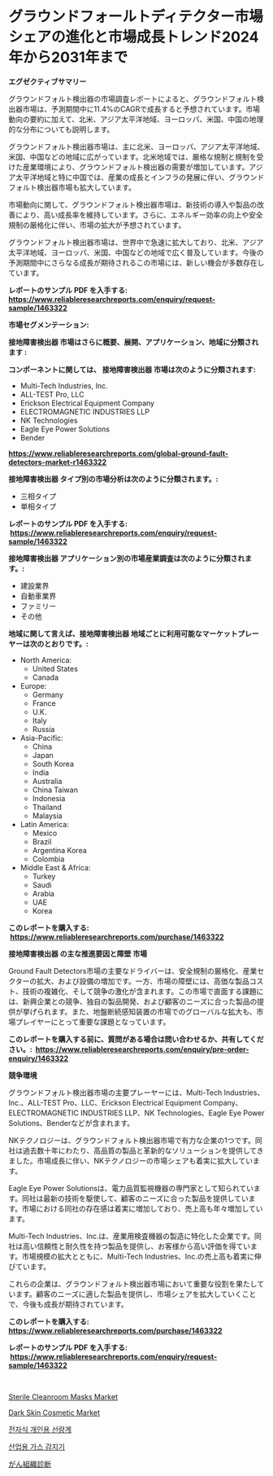 <p><h1>グラウンドフォールトディテクター市場シェアの進化と市場成長トレンド2024年から2031年まで</h1></p><p><strong>エグゼクティブサマリー</strong></p>
<p><p>グラウンドフォルト検出器の市場調査レポートによると、グラウンドフォルト検出器市場は、予測期間中に11.4%のCAGRで成長すると予想されています。市場動向の要約に加えて、北米、アジア太平洋地域、ヨーロッパ、米国、中国の地理的な分布についても説明します。</p><p>グラウンドフォルト検出器市場は、主に北米、ヨーロッパ、アジア太平洋地域、米国、中国などの地域に広がっています。北米地域では、厳格な規制と規制を受けた産業環境により、グラウンドフォルト検出器の需要が増加しています。アジア太平洋地域と特に中国では、産業の成長とインフラの発展に伴い、グラウンドフォルト検出器市場も拡大しています。</p><p>市場動向に関して、グラウンドフォルト検出器市場は、新技術の導入や製品の改善により、高い成長率を維持しています。さらに、エネルギー効率の向上や安全規制の厳格化に伴い、市場の拡大が予想されています。</p><p>グラウンドフォルト検出器市場は、世界中で急速に拡大しており、北米、アジア太平洋地域、ヨーロッパ、米国、中国などの地域で広く普及しています。今後の予測期間中にさらなる成長が期待されるこの市場には、新しい機会が多数存在しています。</p></p>
<p><strong>レポートのサンプル PDF を入手する: <a href="https://www.reliableresearchreports.com/enquiry/request-sample/1463322">https://www.reliableresearchreports.com/enquiry/request-sample/1463322</a></strong></p>
<p><strong>市場セグメンテーション:</strong></p>
<p><strong> 接地障害検出器 市場はさらに概要、展開、アプリケーション、地域に分類されます :</strong></p>
<p><strong>コンポーネントに関しては、 接地障害検出器 市場は次のように分類されます: &nbsp;</strong></p>
<p><ul><li>Multi-Tech Industries, Inc.</li><li>ALL-TEST Pro, LLC</li><li>Erickson Electrical Equipment Company</li><li>ELECTROMAGNETIC INDUSTRIES LLP</li><li>NK Technologies</li><li>Eagle Eye Power Solutions</li><li>Bender</li></ul></p>
<p><strong><a href="https://www.reliableresearchreports.com/global-ground-fault-detectors-market-r1463322">https://www.reliableresearchreports.com/global-ground-fault-detectors-market-r1463322</a></strong></p>
<p><strong> 接地障害検出器 タイプ別の市場分析は次のように分類されます。:</strong></p>
<p><ul><li>三相タイプ</li><li>単相タイプ</li></ul></p>
<p><strong>レポートのサンプル PDF を入手する: &nbsp;<a href="https://www.reliableresearchreports.com/enquiry/request-sample/1463322">https://www.reliableresearchreports.com/enquiry/request-sample/1463322</a></strong></p>
<p><strong> 接地障害検出器 アプリケーション別の市場産業調査は次のように分類されます。:</strong></p>
<p><ul><li>建設業界</li><li>自動車業界</li><li>ファミリー</li><li>その他</li></ul></p>
<p><strong>地域に関して言えば、接地障害検出器 地域ごとに利用可能なマーケットプレーヤーは次のとおりです。:</strong></p>
<p><ul>
    <li>
        North America:
        <ul>
            <li>United States</li>
            <li>Canada</li>
        </ul>
    </li>
    <li>
        Europe:
        <ul>
            <li>Germany</li>
            <li>France</li>
            <li>U.K.</li>
            <li>Italy</li>
            <li>Russia</li>
        </ul>
    </li>
    <li>
        Asia-Pacific:
        <ul>
            <li>China</li>
            <li>Japan</li>
            <li>South Korea</li>
            <li>India</li>
            <li>Australia</li>
            <li>China Taiwan</li>
            <li>Indonesia</li>
            <li>Thailand</li>
            <li>Malaysia</li>
        </ul>
    </li>
    <li>
        Latin America:
        <ul>
            <li>Mexico</li>
            <li>Brazil</li>
            <li>Argentina Korea</li>
            <li>Colombia</li>
        </ul>
    </li>
    <li>
        Middle East & Africa:
        <ul>
            <li>Turkey</li>
            <li>Saudi</li>
            <li>Arabia</li>
            <li>UAE</li>
            <li>Korea</li>
        </ul>
    </li>
    </ul></p>
<p><strong>このレポートを購入する: &nbsp;<a href="https://www.reliableresearchreports.com/purchase/1463322">https://www.reliableresearchreports.com/purchase/1463322</a></strong></p>
<p><strong>接地障害検出器 の主な推進要因と障壁 市場</strong></p>
<p><p>Ground Fault Detectors市場の主要なドライバーは、安全規制の厳格化、産業セクターの拡大、および設備の増加です。一方、市場の障壁には、高価な製品コスト、技術の複雑化、そして競争の激化が含まれます。この市場で直面する課題には、新興企業との競争、独自の製品開発、および顧客のニーズに合った製品の提供が挙げられます。また、地盤断続感知装置の市場でのグローバルな拡大も、市場プレイヤーにとって重要な課題となっています。</p></p>
<p><strong>このレポートを購入する前に、質問がある場合は問い合わせるか、共有してください。:&nbsp; <a href="https://www.reliableresearchreports.com/enquiry/pre-order-enquiry/1463322">https://www.reliableresearchreports.com/enquiry/pre-order-enquiry/1463322</a></strong></p>
<p><strong>競争環境</strong></p>
<p><p>グラウンドフォルト検出器市場の主要プレーヤーには、Multi-Tech Industries、Inc.、ALL-TEST Pro、LLC、Erickson Electrical Equipment Company、ELECTROMAGNETIC INDUSTRIES LLP、NK Technologies、Eagle Eye Power Solutions、Benderなどが含まれます。</p><p>NKテクノロジーは、グラウンドフォルト検出器市場で有力な企業の1つです。同社は過去数十年にわたり、高品質の製品と革新的なソリューションを提供してきました。市場成長に伴い、NKテクノロジーの市場シェアも着実に拡大しています。</p><p>Eagle Eye Power Solutionsは、電力品質監視機器の専門家として知られています。同社は最新の技術を駆使して、顧客のニーズに合った製品を提供しています。市場における同社の存在感は着実に増加しており、売上高も年々増加しています。</p><p>Multi-Tech Industries、Inc.は、産業用検査機器の製造に特化した企業です。同社は高い信頼性と耐久性を持つ製品を提供し、お客様から高い評価を得ています。市場規模の拡大とともに、Multi-Tech Industries、Inc.の売上高も着実に伸びています。</p><p>これらの企業は、グラウンドフォルト検出器市場において重要な役割を果たしています。顧客のニーズに適した製品を提供し、市場シェアを拡大していくことで、今後も成長が期待されています。</p></p>
<p><strong>このレポートを購入する: &nbsp; <a href="https://www.reliableresearchreports.com/purchase/1463322">https://www.reliableresearchreports.com/purchase/1463322</a></strong></p>
<p><strong>レポートのサンプル PDF を入手する: &nbsp;<a href="https://www.reliableresearchreports.com/enquiry/request-sample/1463322">https://www.reliableresearchreports.com/enquiry/request-sample/1463322</a></strong><strong></strong></p>
<p>&nbsp;</p>
<p><p><a href="https://www.linkedin.com/pulse/sterile-cleanroom-masks-market-analysis-sze-forecasted-jwhsc?trackingId=kJTB%2FEw6gAoMSTYwxEnUTw%3D%3D">Sterile Cleanroom Masks Market</a></p><p><a href="https://www.linkedin.com/pulse/dark-skin-cosmeticnbspmarket-focuses-market-share-size-projected-ioumc?trackingId=6CkFhH52f%2BGlzES4gYjFqw%3D%3D">Dark Skin Cosmetic Market</a></p><p><a href="https://medium.com/@cordiehyatt1/%EC%A0%84%EC%9E%90-%EA%B0%9C%EC%9D%B8%EC%9A%A9-%EC%B8%A1%EC%A0%95%EA%B8%B0-%EC%8B%9C%EC%9E%A5-%EA%B7%9C%EB%AA%A8-%EC%8B%9C%EC%9E%A5-%EC%A0%84%EB%A7%9D-%EB%B0%8F-%EC%8B%9C%EC%9E%A5-%EC%98%88%EC%B8%A1-2024%EB%85%84%EB%B6%80%ED%84%B0-2031%EB%85%84%EA%B9%8C%EC%A7%80-a152dd61a6d0">전자식 개인용 선량계</a></p><p><a href="https://medium.com/@sillysally687568/%EC%82%B0%EC%97%85%EC%9A%A9-%EA%B0%80%EC%8A%A4-%EA%B0%90%EC%A7%80%EA%B8%B0-%EC%8B%9C%EC%9E%A5-%EA%B7%9C%EB%AA%A8-cagr-%ED%8A%B8%EB%A0%8C%EB%93%9C-2024-2030-5c2fce1f965a">산업용 가스 감지기</a></p><p><a href="https://medium.com/@shawnsmihv6/%E3%81%8C%E3%82%93%E7%B5%84%E7%B9%94%E8%A8%BA%E6%96%AD%E3%81%AE%E5%B8%82%E5%A0%B4%E5%8B%95%E5%90%91-%E5%B8%82%E5%A0%B4%E3%83%88%E3%83%AC%E3%83%B3%E3%83%89-%E6%88%90%E9%95%B7-%E4%BA%88%E6%B8%AC-2024%E5%B9%B4%E3%81%8B%E3%82%892031%E5%B9%B4-a6aa59d2d5b8">がん組織診断</a></p></p>